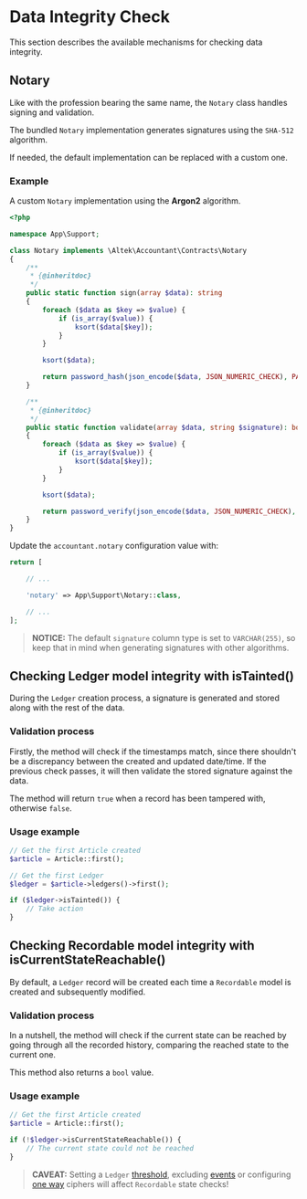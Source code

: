 # Data Integrity Check
This section describes the available mechanisms for checking data integrity.

## Notary
Like with the profession bearing the same name, the `Notary` class handles signing and validation.

The bundled `Notary` implementation generates signatures using the `SHA-512` algorithm.

If needed, the default implementation can be replaced with a custom one. 

### Example
A custom `Notary` implementation using the **Argon2** algorithm.

```php
<?php

namespace App\Support;

class Notary implements \Altek\Accountant\Contracts\Notary
{
    /**
     * {@inheritdoc}
     */
    public static function sign(array $data): string
    {
        foreach ($data as $key => $value) {
            if (is_array($value)) {
                ksort($data[$key]);
            }
        }

        ksort($data);

        return password_hash(json_encode($data, JSON_NUMERIC_CHECK), PASSWORD_ARGON2I);
    }

    /**
     * {@inheritdoc}
     */
    public static function validate(array $data, string $signature): bool
    {
        foreach ($data as $key => $value) {
            if (is_array($value)) {
                ksort($data[$key]);
            }
        }

        ksort($data);

        return password_verify(json_encode($data, JSON_NUMERIC_CHECK), $signature);
    }
}
```

Update the `accountant.notary` configuration value with:

```php
return [

    // ...

    'notary' => App\Support\Notary::class,

    // ...
];
```

> **NOTICE:** The default `signature` column type is set to `VARCHAR(255)`, so keep that in mind when generating signatures with other algorithms.

## Checking Ledger model integrity with isTainted()
During the `Ledger` creation process, a signature is generated and stored along with the rest of the data.

### Validation process
Firstly, the method will check if the timestamps match, since there shouldn't be a discrepancy between the created and updated date/time.
If the previous check passes, it will then validate the stored signature against the data.

The method will return `true` when a record has been tampered with, otherwise `false`.

### Usage example
```php
// Get the first Article created
$article = Article::first();

// Get the first Ledger
$ledger = $article->ledgers()->first();

if ($ledger->isTainted()) {
    // Take action
}
```

## Checking Recordable model integrity with isCurrentStateReachable()
By default, a `Ledger` record will be created each time a `Recordable` model is created and subsequently modified.

### Validation process
In a nutshell, the method will check if the current state can be reached by going through all the recorded history, comparing the reached state to the current one.

This method also returns a `bool` value.

### Usage example
```php
// Get the first Article created
$article = Article::first();

if (!$ledger->isCurrentStateReachable()) {
    // The current state could not be reached
}
```

> **CAVEAT:** Setting a `Ledger` [threshold](recordable-configuration.md#ledger-threshold), excluding [events](recordable-configuration.md#events) or configuring [one way](ciphers.md#bleach-cipher) ciphers will affect `Recordable` state checks!
